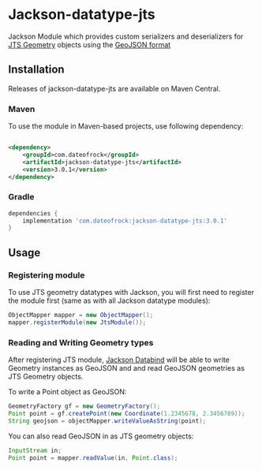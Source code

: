 # Jackson-datatype-jts

Jackson Module which provides custom serializers and deserializers for
[JTS Geometry](https://github.com/locationtech/jts/blob/master/modules/core/src/main/java/org/locationtech/jts/geom/Geometry.java) objects
using the [GeoJSON format](http://www.geojson.org/geojson-spec.html)

## Installation

Releases of jackson-datatype-jts are available on Maven Central.

### Maven

To use the module in Maven-based projects, use following dependency:

```xml

<dependency>
    <groupId>com.dateofrock</groupId>
    <artifactId>jackson-datatype-jts</artifactId>
    <version>3.0.1</version>
</dependency>    
```

### Gradle

```gradle
dependencies {
    implementation 'com.dateofrock:jackson-datatype-jts:3.0.1'
}
```

## Usage

### Registering module

To use JTS geometry datatypes with Jackson, you will first need to register the module first (same as
with all Jackson datatype modules):

```java
ObjectMapper mapper = new ObjectMapper();
mapper.registerModule(new JtsModule());
```

### Reading and Writing Geometry types

After registering JTS module, [Jackson Databind](https://github.com/FasterXML/jackson-databind)
will be able to write Geometry instances as GeoJSON and
and read GeoJSON geometries as JTS Geometry objects.

To write a Point object as GeoJSON:

```java
GeometryFactory gf = new GeometryFactory();
Point point = gf.createPoint(new Coordinate(1.2345678, 2.3456789));
String geojson = objectMapper.writeValueAsString(point);
```

You can also read GeoJSON in as JTS geometry objects:

```java
InputStream in;
Point point = mapper.readValue(in, Point.class);
```
